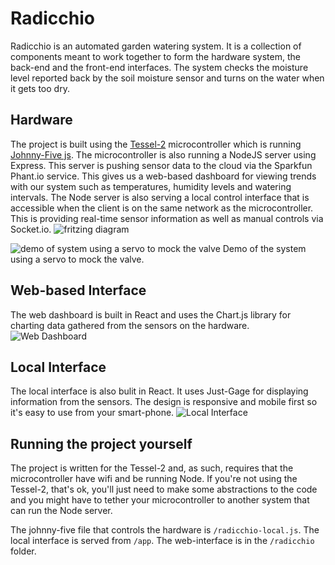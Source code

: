 # Radicchio
Radicchio is an automated garden watering system.  It is a collection of components meant to work together to form the hardware system, the back-end and the front-end interfaces.  The system checks the moisture level reported back by the soil moisture sensor and turns on the water when it gets too dry.  

## Hardware
The project is built using the [Tessel-2](https://tessel.io/) microcontroller which is running [Johnny-Five js](http://johnny-five.io/).  The microcontroller is also running a NodeJS server using Express.  This server is pushing sensor data to the cloud via the Sparkfun Phant.io service.  This gives us a web-based dashboard for viewing trends with our system such as temperatures, humidity levels and watering intervals.  The Node server is also serving a local control interface that is accessible when the client is on the same network as the microcontroller.  This is providing real-time sensor information as well as manual controls via Socket.io.
![fritzing diagram](https://github.com/Jeff-Duke/radicchio/blob/master/radicchio/public/Screen%20Shot%202016-11-05%20at%2013.11.25.png "Fritzing Diagram of the hardware")

![demo of system using a servo to mock the valve](http://g.recordit.co/kspOwKPLDd.gif)
Demo of the system using a servo to mock the valve.

## Web-based Interface
The web dashboard is built in React and uses the Chart.js library for charting data gathered from the sensors on the hardware. ![Web Dashboard](https://github.com/Jeff-Duke/radicchio/blob/master/radicchio/public/Screen%20Shot%202016-11-08%20at%2013.37.31.png "Web Dashboard")

## Local Interface
The local interface is also bulit in React.  It uses Just-Gage for displaying information from the sensors. The design is responsive and mobile first so it's easy to use from your smart-phone. 
![Local Interface](https://github.com/Jeff-Duke/radicchio/blob/master/radicchio/public/mobile-screenshot.png "Local Interface")

## Running the project yourself
The project is written for the Tessel-2 and, as such, requires that the microcontroller have wifi and be running Node.  If you're not using the Tessel-2, that's ok, you'll just need to make some abstractions to the code and you might have to tether your microcontroller to another system that can run the Node server.  

The johnny-five file that controls the hardware is `/radicchio-local.js`.
The local interface is served from `/app`.
The web-interface is in the `/radicchio` folder.

